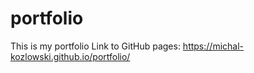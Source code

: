# portfolio
This is my portfolio
Link to GitHub pages: https://michal-kozlowski.github.io/portfolio/
